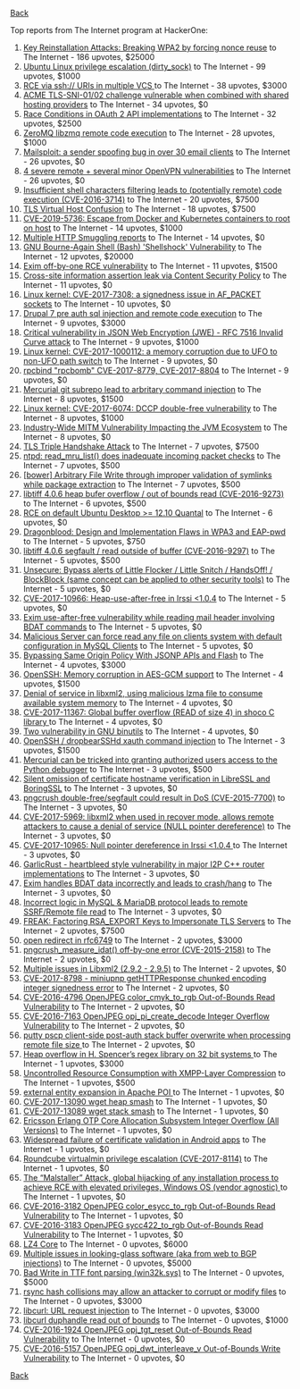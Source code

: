 [Back](../README.md)

Top reports from The Internet program at HackerOne:

1. [Key Reinstallation Attacks: Breaking WPA2 by forcing nonce reuse](https://hackerone.com/reports/286740) to The Internet - 186 upvotes, $25000
2. [Ubuntu Linux privilege escalation (dirty_sock)](https://hackerone.com/reports/496285) to The Internet - 99 upvotes, $1000
3. [RCE via ssh:// URIs in multiple VCS ](https://hackerone.com/reports/260005) to The Internet - 38 upvotes, $3000
4. [ACME TLS-SNI-01/02 challenge vulnerable when combined with shared hosting providers](https://hackerone.com/reports/304378) to The Internet - 34 upvotes, $0
5. [Race Conditions in OAuth 2 API implementations](https://hackerone.com/reports/55140) to The Internet - 32 upvotes, $2500
6. [ZeroMQ libzmq remote code execution](https://hackerone.com/reports/477073) to The Internet - 28 upvotes, $1000
7. [Mailsploit: a sender spoofing bug in over 30 email clients](https://hackerone.com/reports/295339) to The Internet - 26 upvotes, $0
8. [4 severe remote + several minor OpenVPN vulnerabilities](https://hackerone.com/reports/242579) to The Internet - 26 upvotes, $0
9. [Insufficient shell characters filtering leads to (potentially remote) code execution (CVE-2016-3714)](https://hackerone.com/reports/143966) to The Internet - 20 upvotes, $7500
10. [TLS Virtual Host Confusion](https://hackerone.com/reports/501) to The Internet - 18 upvotes, $7500
11. [CVE-2019-5736: Escape from Docker and Kubernetes containers to root on host](https://hackerone.com/reports/495495) to The Internet - 14 upvotes, $1000
12. [Multiple HTTP Smuggling reports](https://hackerone.com/reports/648434) to The Internet - 14 upvotes, $0
13. [GNU Bourne-Again Shell (Bash) 'Shellshock' Vulnerability](https://hackerone.com/reports/29839) to The Internet - 12 upvotes, $20000
14. [Exim off-by-one RCE vulnerability](https://hackerone.com/reports/322935) to The Internet - 11 upvotes, $1500
15. [Cross-site information assertion leak via Content Security Policy](https://hackerone.com/reports/16910) to The Internet - 11 upvotes, $0
16. [Linux kernel: CVE-2017-7308: a signedness issue in AF_PACKET sockets](https://hackerone.com/reports/684567) to The Internet - 10 upvotes, $0
17. [Drupal 7 pre auth sql injection and remote code execution](https://hackerone.com/reports/31756) to The Internet - 9 upvotes, $3000
18. [Critical vulnerability in JSON Web Encryption (JWE) - RFC 7516 Invalid Curve attack](https://hackerone.com/reports/213437) to The Internet - 9 upvotes, $1000
19. [Linux kernel: CVE-2017-1000112: a memory corruption due to UFO to non-UFO path switch](https://hackerone.com/reports/684573) to The Internet - 9 upvotes, $0
20. [rpcbind "rpcbomb" CVE-2017-8779, CVE-2017-8804](https://hackerone.com/reports/235016) to The Internet - 9 upvotes, $0
21. [Mercurial git subrepo lead to arbritary command injection](https://hackerone.com/reports/294147) to The Internet - 8 upvotes, $1500
22. [Linux kernel: CVE-2017-6074: DCCP double-free vulnerability](https://hackerone.com/reports/347282) to The Internet - 8 upvotes, $1000
23. [Industry-Wide MITM Vulnerability Impacting the JVM Ecosystem](https://hackerone.com/reports/608620) to The Internet - 8 upvotes, $0
24. [TLS Triple Handshake Attack](https://hackerone.com/reports/7277) to The Internet - 7 upvotes, $7500
25. [ntpd: read_mru_list() does inadequate incoming packet checks](https://hackerone.com/reports/147310) to The Internet - 7 upvotes, $500
26. [[bower] Arbitrary File Write through improper validation of symlinks while package extraction](https://hackerone.com/reports/492512) to The Internet - 7 upvotes, $500
27. [libtiff 4.0.6 heap bufer overflow / out of bounds read (CVE-2016-9273)](https://hackerone.com/reports/181642) to The Internet - 6 upvotes, $500
28. [RCE on default Ubuntu Desktop \>= 12.10 Quantal](https://hackerone.com/reports/192512) to The Internet - 6 upvotes, $0
29. [Dragonblood: Design and Implementation Flaws in WPA3 and EAP-pwd](https://hackerone.com/reports/745276) to The Internet - 5 upvotes, $750
30. [libtiff 4.0.6 segfault / read outside of buffer (CVE-2016-9297)](https://hackerone.com/reports/182140) to The Internet - 5 upvotes, $500
31. [Unsecure: Bypass alerts of Little Flocker / Little Snitch / HandsOff! / BlockBlock (same concept can be applied to other security tools)](https://hackerone.com/reports/265232) to The Internet - 5 upvotes, $0
32. [CVE-2017-10966: Heap-use-after-free in Irssi \<1.0.4](https://hackerone.com/reports/247028) to The Internet - 5 upvotes, $0
33. [Exim use-after-free vulnerability while reading mail header involving BDAT commands](https://hackerone.com/reports/296991) to The Internet - 5 upvotes, $0
34. [Malicious Server can force read any file on clients system with default configuration in MySQL Clients](https://hackerone.com/reports/171593) to The Internet - 5 upvotes, $0
35. [Bypassing Same Origin Policy With JSONP APIs and Flash](https://hackerone.com/reports/10373) to The Internet - 4 upvotes, $3000
36. [OpenSSH: Memory corruption in AES-GCM support](https://hackerone.com/reports/500) to The Internet - 4 upvotes, $1500
37. [Denial of service in libxml2, using malicious lzma file to consume available system memory](https://hackerone.com/reports/270059) to The Internet - 4 upvotes, $0
38. [CVE-2017-11367: Global buffer overflow (READ of size 4) in shoco C library ](https://hackerone.com/reports/250581) to The Internet - 4 upvotes, $0
39. [Two vulnerability in GNU binutils](https://hackerone.com/reports/323017) to The Internet - 4 upvotes, $0
40. [OpenSSH / dropbearSSHd xauth command injection](https://hackerone.com/reports/122113) to The Internet - 3 upvotes, $1500
41. [Mercurial can be tricked into granting authorized users access to the Python debugger](https://hackerone.com/reports/222020) to The Internet - 3 upvotes, $500
42. [Silent omission of certificate hostname verification in LibreSSL and BoringSSL](https://hackerone.com/reports/329645) to The Internet - 3 upvotes, $0
43. [pngcrush double-free/segfault could result in DoS (CVE-2015-7700)](https://hackerone.com/reports/93546) to The Internet - 3 upvotes, $0
44. [CVE-2017-5969: libxml2 when used in recover mode, allows remote attackers to cause a denial of service (NULL pointer dereference)](https://hackerone.com/reports/262665) to The Internet - 3 upvotes, $0
45. [CVE-2017-10965: Null pointer dereference in Irssi \<1.0.4 ](https://hackerone.com/reports/247027) to The Internet - 3 upvotes, $0
46. [GarlicRust - heartbleed style vulnerability in major I2P C++ router implementations](https://hackerone.com/reports/295740) to The Internet - 3 upvotes, $0
47. [Exim handles BDAT data incorrectly and leads to crash/hang](https://hackerone.com/reports/296994) to The Internet - 3 upvotes, $0
48. [Incorrect logic in MySQL & MariaDB protocol leads to remote SSRF/Remote file read](https://hackerone.com/reports/156511) to The Internet - 3 upvotes, $0
49. [FREAK: Factoring RSA_EXPORT Keys to Impersonate TLS Servers](https://hackerone.com/reports/50170) to The Internet - 2 upvotes, $7500
50. [open redirect in rfc6749](https://hackerone.com/reports/26962) to The Internet - 2 upvotes, $3000
51. [pngcrush_measure_idat() off-by-one error (CVE-2015-2158)](https://hackerone.com/reports/73429) to The Internet - 2 upvotes, $0
52. [Multiple issues in Libxml2 (2.9.2 - 2.9.5)](https://hackerone.com/reports/293126) to The Internet - 2 upvotes, $0
53. [CVE-2017-8798 - miniupnp getHTTPResponse chunked encoding integer signedness error](https://hackerone.com/reports/227344) to The Internet - 2 upvotes, $0
54. [CVE-2016-4796 OpenJPEG color_cmyk_to_rgb Out-of-Bounds Read Vulnerability](https://hackerone.com/reports/167955) to The Internet - 2 upvotes, $0
55. [CVE-2016-7163 OpenJPEG opj_pi_create_decode Integer Overflow Vulnerability](https://hackerone.com/reports/167512) to The Internet - 2 upvotes, $0
56. [putty pscp client-side post-auth stack buffer overwrite when processing remote file size ](https://hackerone.com/reports/120903) to The Internet - 2 upvotes, $0
57. [Heap overflow in H. Spencer’s regex library on 32 bit systems ](https://hackerone.com/reports/47779) to The Internet - 1 upvotes, $3000
58. [Uncontrolled Resource Consumption with XMPP-Layer Compression](https://hackerone.com/reports/5928) to The Internet - 1 upvotes, $500
59. [external entity expansion in Apache POI ](https://hackerone.com/reports/25537) to The Internet - 1 upvotes, $0
60. [CVE-2017-13090 wget heap smash](https://hackerone.com/reports/287667) to The Internet - 1 upvotes, $0
61. [CVE-2017-13089 wget stack smash](https://hackerone.com/reports/287666) to The Internet - 1 upvotes, $0
62. [Ericsson Erlang OTP Core Allocation Subsystem Integer Overflow (All Versions)](https://hackerone.com/reports/28640) to The Internet - 1 upvotes, $0
63. [Widespread failure of certificate validation in Android apps](https://hackerone.com/reports/2293) to The Internet - 1 upvotes, $0
64. [Roundcube virtualmin privilege escalation (CVE-2017-8114)](https://hackerone.com/reports/242119) to The Internet - 1 upvotes, $0
65. [The “Malstaller” Attack, global hijacking of any installation process to achieve RCE with elevated privileges, Windows OS (vendor agnostic) ](https://hackerone.com/reports/165969) to The Internet - 1 upvotes, $0
66. [CVE-2016-3182 OpenJPEG color_esycc_to_rgb Out-of-Bounds Read Vulnerability](https://hackerone.com/reports/167953) to The Internet - 1 upvotes, $0
67. [CVE-2016-3183 OpenJPEG sycc422_to_rgb Out-of-Bounds Read Vulnerability](https://hackerone.com/reports/167947) to The Internet - 1 upvotes, $0
68. [LZ4 Core](https://hackerone.com/reports/17688) to The Internet - 0 upvotes, $6000
69. [Multiple issues in looking-glass software (aka from web to BGP injections)](https://hackerone.com/reports/16330) to The Internet - 0 upvotes, $5000
70. [Bad Write in TTF font parsing (win32k.sys)](https://hackerone.com/reports/48100) to The Internet - 0 upvotes, $5000
71. [rsync hash collisions may allow an attacker to corrupt or modify files](https://hackerone.com/reports/20873) to The Internet - 0 upvotes, $3000
72. [libcurl: URL request injection](https://hackerone.com/reports/73242) to The Internet - 0 upvotes, $3000
73. [libcurl duphandle read out of bounds](https://hackerone.com/reports/104014) to The Internet - 0 upvotes, $1000
74. [CVE-2016-1924 OpenJPEG opj_tgt_reset Out-of-Bounds Read Vulnerability](https://hackerone.com/reports/167957) to The Internet - 0 upvotes, $0
75. [CVE-2016-5157 OpenJPEG opj_dwt_interleave_v Out-of-Bounds Write Vulnerability](https://hackerone.com/reports/167510) to The Internet - 0 upvotes, $0


[Back](../README.md)